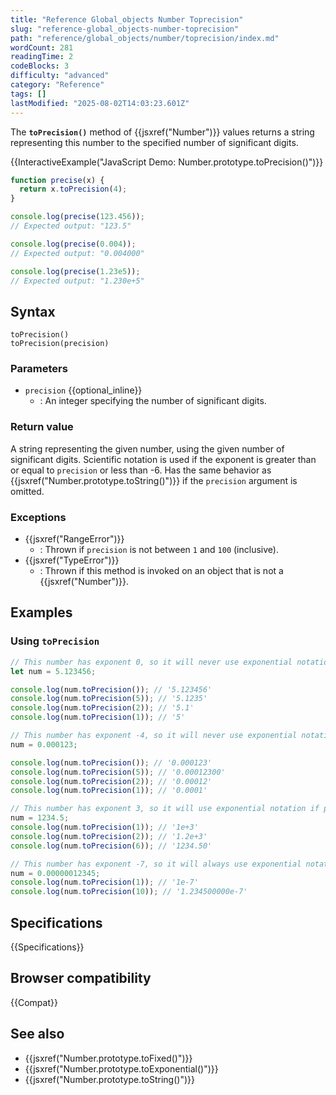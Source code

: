 ```yaml
---
title: "Reference Global_objects Number Toprecision"
slug: "reference-global_objects-number-toprecision"
path: "reference/global_objects/number/toprecision/index.md"
wordCount: 281
readingTime: 2
codeBlocks: 3
difficulty: "advanced"
category: "Reference"
tags: []
lastModified: "2025-08-02T14:03:23.601Z"
---
```



The **`toPrecision()`** method of {{jsxref("Number")}} values returns a string representing this number to the specified number of significant digits.

{{InteractiveExample("JavaScript Demo: Number.prototype.toPrecision()")}}

```js interactive-example
function precise(x) {
  return x.toPrecision(4);
}

console.log(precise(123.456));
// Expected output: "123.5"

console.log(precise(0.004));
// Expected output: "0.004000"

console.log(precise(1.23e5));
// Expected output: "1.230e+5"
```

## Syntax

```js-nolint
toPrecision()
toPrecision(precision)
```

### Parameters

- `precision` {{optional_inline}}
  - : An integer specifying the number of significant digits.

### Return value

A string representing the given number, using the given number of significant digits. Scientific notation is used if the exponent is greater than or equal to `precision` or less than -6. Has the same behavior as {{jsxref("Number.prototype.toString()")}} if the `precision` argument is omitted.

### Exceptions

- {{jsxref("RangeError")}}
  - : Thrown if `precision` is not between `1` and `100` (inclusive).
- {{jsxref("TypeError")}}
  - : Thrown if this method is invoked on an object that is not a {{jsxref("Number")}}.

## Examples

### Using `toPrecision`

```js
// This number has exponent 0, so it will never use exponential notation
let num = 5.123456;

console.log(num.toPrecision()); // '5.123456'
console.log(num.toPrecision(5)); // '5.1235'
console.log(num.toPrecision(2)); // '5.1'
console.log(num.toPrecision(1)); // '5'

// This number has exponent -4, so it will never use exponential notation
num = 0.000123;

console.log(num.toPrecision()); // '0.000123'
console.log(num.toPrecision(5)); // '0.00012300'
console.log(num.toPrecision(2)); // '0.00012'
console.log(num.toPrecision(1)); // '0.0001'

// This number has exponent 3, so it will use exponential notation if precision is less than 4
num = 1234.5;
console.log(num.toPrecision(1)); // '1e+3'
console.log(num.toPrecision(2)); // '1.2e+3'
console.log(num.toPrecision(6)); // '1234.50'

// This number has exponent -7, so it will always use exponential notation
num = 0.00000012345;
console.log(num.toPrecision(1)); // '1e-7'
console.log(num.toPrecision(10)); // '1.234500000e-7'
```

## Specifications

{{Specifications}}

## Browser compatibility

{{Compat}}

## See also

- {{jsxref("Number.prototype.toFixed()")}}
- {{jsxref("Number.prototype.toExponential()")}}
- {{jsxref("Number.prototype.toString()")}}

